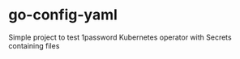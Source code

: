 
# go-config-yaml

Simple project to test 1password Kubernetes operator with Secrets containing files
